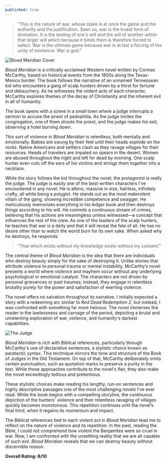 ```yaml
---
published: true
---
```

> "This is the nature of war, whose stake is at once the game and the authority and the justification. Seen so, war is the truest form of divination. It is the testing of one's will and the will of another within that larger will which because it binds them is therefore forced to select. War is the ultimate game because war is at last a forcing of the unity of existence. War is god."

![Blood Meridian Cover](https://preview.redd.it/a-cover-for-blood-meridian-v0-wkgmu20372db1.jpg?auto=webp&s=9488893c9937860b7f9801ac8feae99d198ea1bc)

_Blood Meridian_ is a critically acclaimed Western novel written by Cormac McCarthy, based on historical events from the 1850s along the Texas-Mexico border. The book follows the narrative of an unnamed Tennessean kid who encounters a gang of scalp hunters driven by a thirst for fortune and debauchery. As he witnesses the violent acts of each character, McCarthy explores themes of the decay of Christianity and the inherent evil in all of humanity.

The book opens with a scene in a small town where a judge interrupts a sermon to accuse the priest of pedophilia. As the judge incites the congregation, one of them shoots the priest, and the judge makes his exit, observing a hotel burning down.

This sort of violence in _Blood Meridian_ is relentless, both mentally and emotionally. Babies are swung by their feet until their heads explode on the rocks. Native Americans and settlers clash as they ravage villages for their resources. Heads of travelers are impaled on spears in the desert. Women are abused throughout the night and left for dead by morning. One scalp hunter even cuts off the ears of his victims and strings them together into a necklace.

While the story follows the kid throughout the novel, the protagonist is really the judge. The judge is easily one of the best-written characters I've encountered in any novel. He is albino, massive in size, hairless, infinitely crafty, all while being a polyglot. He stands out as the most malevolent villain of the gang, showing incredible competence and swagger. He meticulously memorizes everything in his ledger book and then destroys things according to his will. He commits a continuous stream of crimes, believing that his actions are meaningless unless witnessed—a concept that influences the rest of the crew. As one of the leaders of the scalp hunters, he teaches that war is a deity and that it will reveal the fate of all. He has no desire other than to watch the world burn for its own sake. When asked why he destroys, he responds:

> "That which exists without my knowledge exists without my consent."

The central theme of _Blood Meridian_ is the idea that there are individuals who destroy beauty simply for the sake of destroying it. Unlike stories that attribute violence to personal trauma or mental instability, McCarthy’s novel presents a world where violence and mayhem occur without any underlying psychological or emotional catalyst. The characters are not driven by personal grievances or past traumas; instead, they engage in relentless brutality purely for the power and satisfaction of exerting violence.

The novel offers no salvation throughout its narrative. I initially expected a story with a redeeming arc similar to _Red Dead Redemption 2_, but instead, I was confronted with something far more heinous. The novel immerses the reader in the lawlessness and carnage of the period, depicting a brutal and unrelenting exploration of war, violence, and humanity's darkest capabilities.

![The Judge](https://substackcdn.com/image/fetch/f_auto,q_auto:good,fl_progressive:steep/https://substack-post-media.s3.amazonaws.com/public/images/a78623e0-24b3-4321-94cb-ff642e40e5d3_1231x1373.jpeg)

_Blood Meridian_ is rich with Biblical references, particularly through McCarthy's use of declarative sentences, a stylistic choice known as paratactic syntax. This technique mirrors the tone and structure of the Book of Judges in the Old Testament. On top of that, McCarthy deliberately omits certain punctuation, such as quotation marks to preserve a purity in the text. While these approaches contribute to the novel's flair, they also make the novel exceedingly tedious and pretentious.

These stylistic choices make reading his lengthy, run-on sentences and highly descriptive passages one of the most challenging novels I've ever read. While the book begins with a compelling storyline, the continuous depiction of the hunters' violence and their relentless ravaging of villages quickly becomes monotonous. This repetition continues until the novel’s final third, when it regains its momentum and impact.

The Biblical references tied to each violent act in _Blood Meridian_ lead me to reflect on the nature of violence and its repetition. In the past, reading the Bible, I could not comprehend how violent the Benjamites were so cruel in war. Now, I am confronted with the unsettling reality that we are all capable of such evil. _Blood Meridian_ reveals that we can destroy beauty without discernible reason.

**Overall Rating: 8/10**
